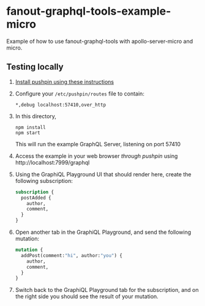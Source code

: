 # fanout-graphql-tools-example-micro

Example of how to use fanout-graphql-tools with apollo-server-micro and micro.

## Testing locally

1. [Install pushpin using these instructions](https://pushpin.org/docs/install/)

2. Configure your `/etc/pushpin/routes` file to contain:
    ```
    *,debug localhost:57410,over_http
    ```
3.
    In this directory,
    ```
    npm install
    npm start
    ```

    This will run the example GraphQL Server, listening on port 57410

4. Access the example in your web browser *through pushpin* using http://localhost:7999/graphql

5.
    Using the GraphiQL Playground UI that should render here, create the following subscription:
    ```graphql
    subscription {
      postAdded {
        author,
        comment,
      }
    }
    ```

6.
    Open another tab in the GraphiQL Playground, and send the following mutation:
    
    ```graphql
    mutation {
      addPost(comment:"hi", author:"you") {
        author,
        comment,
      }
    }
    ```

7. Switch back to the GraphiQL Playground tab for the subscription, and on the right side you should see the result of your mutation.
